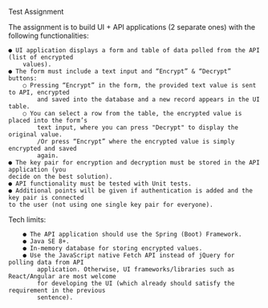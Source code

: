 Test Assignment

The assignment is to build UI + API applications (2 separate ones) with the following
functionalities:

    ● UI application displays a form and table of data polled from the API (list of encrypted
        values).
    ● The form must include a text input and “Encrypt” & “Decrypt” buttons:
        ○ Pressing “Encrypt” in the form, the provided text value is sent to API, encrypted
            and saved into the database and a new record appears in the UI table.
        ○ You can select a row from the table, the encrypted value is placed into the form’s
            text input, where you can press "Decrypt" to display the original value.
            /Or press “Encrypt” where the encrypted value is simply encrypted and saved
            again.
    ● The key pair for encryption and decryption must be stored in the API application (you
    decide on the best solution).
    ● API functionality must be tested with Unit tests.
    ● Additional points will be given if authentication is added and the key pair is connected
    to the user (not using one single key pair for everyone).

Tech limits:

        ● The API application should use the Spring (Boot) Framework.
        ● Java SE 8+.
        ● In-memory database for storing encrypted values.
        ● Use the JavaScript native Fetch API instead of jQuery for polling data from API
            application. Otherwise, UI frameworks/libraries such as React/Angular are most welcome
            for developing the UI (which already should satisfy the requirement in the previous
            sentence).